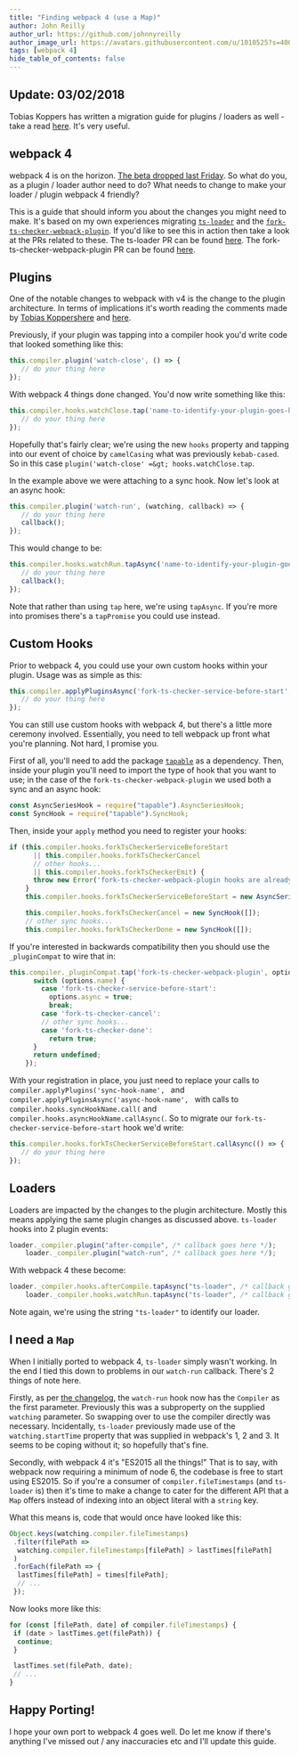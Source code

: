 ```yaml
---
title: "Finding webpack 4 (use a Map)"
author: John Reilly
author_url: https://github.com/johnnyreilly
author_image_url: https://avatars.githubusercontent.com/u/1010525?s=400&u=294033082cfecf8ad1645b4290e362583b33094a&v=4
tags: [webpack 4]
hide_table_of_contents: false
---
```

## Update: 03/02/2018

 Tobias Koppers has written a migration guide for plugins / loaders as well - take a read [here](<https://medium.com/webpack/webpack-4-migration-guide-for-plugins-loaders-20a79b927202>). It's very useful.

## webpack 4

webpack 4 is on the horizon. [The beta dropped last Friday](<https://medium.com/webpack/webpack-4-beta-try-it-today-6b1d27d7d7e2>). So what do you, as a plugin / loader author need to do? What needs to change to make your loader / plugin webpack 4 friendly?

This is a guide that should inform you about the changes you might need to make. It's based on my own experiences migrating [`ts-loader`](<https://github.com/TypeStrong/ts-loader>) and the [`fork-ts-checker-webpack-plugin`](<https://github.com/Realytics/fork-ts-checker-webpack-plugin>). If you'd like to see this in action then take a look at the PRs related to these. The ts-loader PR can be found [here](<https://github.com/TypeStrong/ts-loader/pull/710>). The fork-ts-checker-webpack-plugin PR can be found [here](<https://github.com/Realytics/fork-ts-checker-webpack-plugin/pull/93>).

## Plugins

One of the notable changes to webpack with v4 is the change to the plugin architecture. In terms of implications it's worth reading the comments made by [Tobias Koppers](<https://twitter.com/wsokra>)[here](<https://github.com/webpack/webpack/issues/6244#issuecomment-357502113>) and [here](<https://github.com/webpack/webpack/issues/6064#issuecomment-349405474>).

Previously, if your plugin was tapping into a compiler hook you'd write code that looked something like this:

```js
this.compiler.plugin('watch-close', () => {
   // do your thing here
});
```

With webpack 4 things done changed. You'd now write something like this:

```js
this.compiler.hooks.watchClose.tap('name-to-identify-your-plugin-goes-here', () => {
   // do your thing here
});
```

Hopefully that's fairly clear; we're using the new `hooks` property and tapping into our event of choice by `camelCasing` what was previously `kebab-cased`. So in this case `plugin('watch-close' =&gt; hooks.watchClose.tap`.

In the example above we were attaching to a sync hook. Now let's look at an async hook:

```js
this.compiler.plugin('watch-run', (watching, callback) => {
   // do your thing here
   callback();
});
```

This would change to be:

```js
this.compiler.hooks.watchRun.tapAsync('name-to-identify-your-plugin-goes-here', (compiler, callback) => {
   // do your thing here
   callback();
});
```

Note that rather than using `tap` here, we're using `tapAsync`. If you're more into promises there's a `tapPromise` you could use instead.

## Custom Hooks

Prior to webpack 4, you could use your own custom hooks within your plugin. Usage was as simple as this:

```js
this.compiler.applyPluginsAsync('fork-ts-checker-service-before-start', () => {
   // do your thing here
});
```

You can still use custom hooks with webpack 4, but there's a little more ceremony involved. Essentially, you need to tell webpack up front what you're planning. Not hard, I promise you.

First of all, you'll need to add the package [`tapable`](<https://www.npmjs.com/package/tapable>) as a dependency. Then, inside your plugin you'll need to import the type of hook that you want to use; in the case of the `fork-ts-checker-webpack-plugin` we used both a sync and an async hook:

```js
const AsyncSeriesHook = require("tapable").AsyncSeriesHook;
const SyncHook = require("tapable").SyncHook;
```

Then, inside your `apply` method you need to register your hooks:

```js
if (this.compiler.hooks.forkTsCheckerServiceBeforeStart
      || this.compiler.hooks.forkTsCheckerCancel
      // other hooks...
      || this.compiler.hooks.forkTsCheckerEmit) {
      throw new Error('fork-ts-checker-webpack-plugin hooks are already in use');
    }
    this.compiler.hooks.forkTsCheckerServiceBeforeStart = new AsyncSeriesHook([]);

    this.compiler.hooks.forkTsCheckerCancel = new SyncHook([]);
    // other sync hooks...
    this.compiler.hooks.forkTsCheckerDone = new SyncHook([]);
```

If you're interested in backwards compatibility then you should use the `_pluginCompat` to wire that in:

```js
this.compiler._pluginCompat.tap('fork-ts-checker-webpack-plugin', options => {
      switch (options.name) {
        case 'fork-ts-checker-service-before-start':
          options.async = true;
          break;
        case 'fork-ts-checker-cancel':
        // other sync hooks...
        case 'fork-ts-checker-done':
          return true;
      }
      return undefined;
    });
```

With your registration in place, you just need to replace your calls to `compiler.applyPlugins('sync-hook-name', ` and `compiler.applyPluginsAsync('async-hook-name', ` with calls to `compiler.hooks.syncHookName.call(` and `compiler.hooks.asyncHookName.callAsync(`. So to migrate our `fork-ts-checker-service-before-start` hook we'd write:

```js
this.compiler.hooks.forkTsCheckerServiceBeforeStart.callAsync(() => {
   // do your thing here
});
```

## Loaders

Loaders are impacted by the changes to the plugin architecture. Mostly this means applying the same plugin changes as discussed above. `ts-loader` hooks into 2 plugin events:

```js
loader._compiler.plugin("after-compile", /* callback goes here */);
    loader._compiler.plugin("watch-run", /* callback goes here */);
```

With webpack 4 these become:

```js
loader._compiler.hooks.afterCompile.tapAsync("ts-loader", /* callback goes here */);
    loader._compiler.hooks.watchRun.tapAsync("ts-loader", /* callback goes here */);
```

Note again, we're using the string `"ts-loader"` to identify our loader.

## I need a `Map`

When I initially ported to webpack 4, `ts-loader` simply wasn't working. In the end I tied this down to problems in our `watch-run` callback. There's 2 things of note here.

Firstly, as per [the changelog](<https://github.com/webpack/webpack/releases/tag/v4.0.0-beta.0>), the `watch-run` hook now has the `Compiler` as the first parameter. Previously this was a subproperty on the supplied `watching` parameter. So swapping over to use the compiler directly was necessary. Incidentally, `ts-loader` previously made use of the `watching.startTime` property that was supplied in webpack's 1, 2 and 3. It seems to be coping without it; so hopefully that's fine.

Secondly, with webpack 4 it's "ES2015 all the things!" That is to say, with webpack now requiring a minimum of node 6, the codebase is free to start using ES2015. So if you're a consumer of `compiler.fileTimestamps` (and `ts-loader` is) then it's time to make a change to cater for the different API that a `Map` offers instead of indexing into an object literal with a `string` key.

What this means is, code that would once have looked like this:

```js
Object.keys(watching.compiler.fileTimestamps)
 .filter(filePath =>
  watching.compiler.fileTimestamps[filePath] > lastTimes[filePath]
 )
 .forEach(filePath => {
  lastTimes[filePath] = times[filePath];
  // ...
 });
```

Now looks more like this:

```js
for (const [filePath, date] of compiler.fileTimestamps) {
 if (date > lastTimes.get(filePath)) {
  continue;
 }

 lastTimes.set(filePath, date);
 // ...
}
```

## Happy Porting!

I hope your own port to webpack 4 goes well. Do let me know if there's anything I've missed out / any inaccuracies etc and I'll update this guide.


